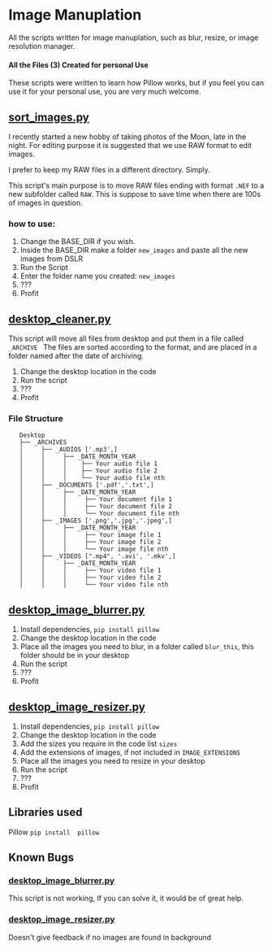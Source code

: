 # Image Manuplation
All the scripts written for image manuplation, such as blur, resize, or image resolution manager.
#### All the Files (3) Created for personal Use
These scripts were written to learn how Pillow works, but if you feel you can use it for your personal use, you are very much welcome.


## [sort_images.py](https://github.com/alikhundmiri/image_manuplation/blob/master/sort_images.py)
I recently started a new hobby of taking photos of the Moon, late in the night. For editing purpose it is suggested that we use RAW format to edit images. 

I prefer to keep my RAW files in a different directory. Simply.

This script's main purpose is to move RAW files ending with format `.NEF` to a new subfolder called `RAW`. This is suppose to save time when there are 100s of images in question.

### how to use:
1. Change the BASE_DIR if you wish.
2. Inside the BASE_DIR make a folder `new_images` and paste all the new images from DSLR
3. Run the Script
4. Enter the folder name you created: `new_images`
5. ???
6. Profit


## [desktop_cleaner.py](https://github.com/alikhundmiri/image_manuplation/blob/master/desktop_cleaner.py)

This script will move all files from desktop and put them in a file called `_ARCHIVE `
The files are sorted according to the format, and are placed in a folder named after the date of archiving.

1. Change the desktop location in the code
2. Run the script
3. ???
4. Profit

### File Structure

	   Desktop
	   ├── _ARCHIVES
	   │     ├── _AUDIOS ['.mp3',]
	   │     │     ├── _DATE_MONTH_YEAR
	   │     │     │    ├── Your audio file 1
	   │     │     │    ├── Your audio file 2
	   │     │     │    └── Your audio file nth
	   │     ├── _DOCUMENTS ['.pdf','.txt',]
	   │     │     ├── _DATE_MONTH_YEAR
	   │     │     │     ├── Your document file 1
	   │     │     │     ├── Your document file 2
	   │     │     │     └── Your document file nth
	   │     ├── _IMAGES ['.png','.jpg','.jpeg',]
	   │     │     ├── _DATE_MONTH_YEAR
	   │     │     │     ├── Your image file 1
	   │     │     │     ├── Your image file 2
	   │     │     │     └── Your image file nth
	   │     ├── _VIDEOS [".mp4", '.avi', '.mkv',]
	   │     │     ├── _DATE_MONTH_YEAR
	   │     │     │     ├── Your video file 1
	   │     │     │     ├── Your video file 2
	   │     │     │     └── Your video file nth


## [desktop_image_blurrer.py](https://github.com/alikhundmiri/image_manuplation/blob/master/desktop_image_blurrer.py)
1. Install dependencies, ` pip install pillow `
2. Change the desktop location in the code
3. Place all the images you need to blur, in a folder called `blur_this`, this folder should be in your desktop
4. Run the script
5. ???
6. Profit


## [desktop_image_resizer.py](https://github.com/alikhundmiri/image_manuplation/blob/master/desktop_image_resizer.py)
1. Install dependencies, ` pip install pillow `
2. Change the desktop location in the code
3. Add the sizes you require in the code list `sizes`
4. Add the extensions of images, if not included in `IMAGE_EXTENSIONS`
5. Place all the images you need to resize in your desktop
6. Run the script
7. ???
8. Profit


## Libraries used
Pillow
` pip install  pillow `

## Known Bugs
### [desktop_image_blurrer.py](https://github.com/alikhundmiri/image_manuplation/blob/master/desktop_image_blurrer.py)
This script is not working, If you can solve it, it would be of great help.
### [desktop_image_resizer.py](https://github.com/alikhundmiri/image_manuplation/blob/master/desktop_image_resizer.py)
Doesn't give feedback if no images are found in background
